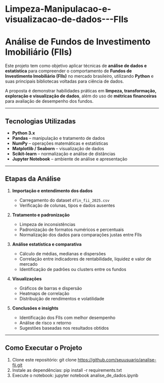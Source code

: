 # Limpeza-Manipulacao-e-visualizacao-de-dados---FIIs
# Análise de Fundos de Investimento Imobiliário (FIIs)

Este projeto tem como objetivo aplicar técnicas de **análise de dados e estatística** para compreender o comportamento de **Fundos de Investimento Imobiliário (FIIs)** no mercado brasileiro, utilizando **Python** e suas principais bibliotecas voltadas para ciência de dados.

A proposta é demonstrar habilidades práticas em **limpeza, transformação, exploração e visualização de dados**, além do uso de **métricas financeiras** para avaliação de desempenho dos fundos.

---

## Tecnologias Utilizadas

- **Python 3.x**
- **Pandas** – manipulação e tratamento de dados  
- **NumPy** – operações matemáticas e estatísticas  
- **Matplotlib / Seaborn** – visualização de dados  
- **Scikit-learn** – normalização e análise de distâncias  
- **Jupyter Notebook** – ambiente de análise e apresentação  

---

## Etapas da Análise

1. **Importação e entendimento dos dados**  
   - Carregamento do dataset `dfin_fii_2025.csv`  
   - Verificação de colunas, tipos e dados ausentes  

2. **Tratamento e padronização**  
   - Limpeza de inconsistências  
   - Padronização de formatos numéricos e percentuais  
   - Normalização dos dados para comparações justas entre FIIs  

3. **Análise estatística e comparativa**  
   - Cálculo de médias, medianas e dispersões  
   - Correlação entre indicadores de rentabilidade, liquidez e valor de mercado  
   - Identificação de padrões ou clusters entre os fundos  

4. **Visualizações**  
   - Gráficos de barras e dispersão  
   - Heatmaps de correlação  
   - Distribuição de rendimentos e volatilidade  

5. **Conclusões e insights**  
   - Identificação dos FIIs com melhor desempenho  
   - Análise de risco x retorno  
   - Sugestões baseadas nos resultados obtidos  

---

## Como Executar o Projeto

1. Clone este repositório:
   git clone https://github.com/seuusuario/analise-fii.git
2. Instale as dependências:
   pip install -r requirements.txt
3. Execute o notebook:
jupyter notebook analise_de_dados.ipynb
